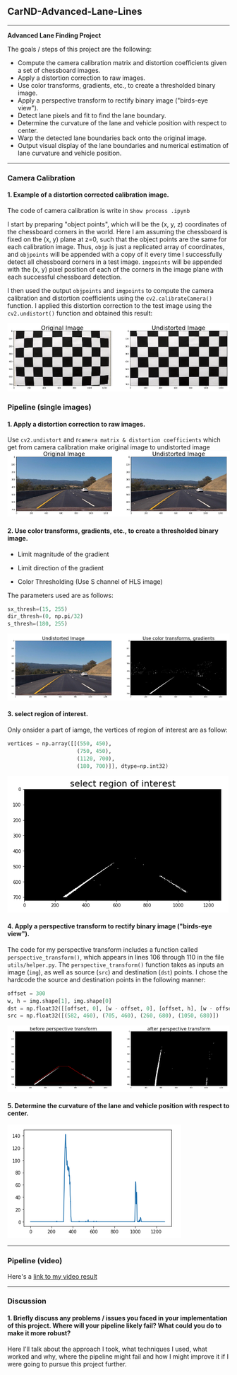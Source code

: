 ## CarND-Advanced-Lane-Lines

---

**Advanced Lane Finding Project**

The goals / steps of this project are the following:

* Compute the camera calibration matrix and distortion coefficients given a set of chessboard images.
* Apply a distortion correction to raw images.
* Use color transforms, gradients, etc., to create a thresholded binary image.
* Apply a perspective transform to rectify binary image ("birds-eye view").
* Detect lane pixels and fit to find the lane boundary.
* Determine the curvature of the lane and vehicle position with respect to center.
* Warp the detected lane boundaries back onto the original image.
* Output visual display of the lane boundaries and numerical estimation of lane curvature and vehicle position.

[//]: # (Image References)

[image1]: ./img/camera_cal.png "Camera Calibration"
[image2]: ./img/distortion_correction.png "distortion correction"
[image3]: ./img/color_transforms_gradients.png "color transforms gradients"
[image4]: ./img/region_of_interest.png "region of interest"
[image5]: ./img/perspective_transform.png "perspective transform"
[image6]: ./img/histogram_of_image.png "histogram of image"
[image7]: ./img/curvature_of_lane.png "curvature of lane"
[image8]: ./img/result.jpg "result"

---

### Camera Calibration

#### 1. Example of a distortion corrected calibration image.

The code of camera calibration is write in `Show process .ipynb` 

I start by preparing "object points", which will be the (x, y, z) coordinates of the chessboard corners in the world. Here I am assuming the chessboard is fixed on the (x, y) plane at z=0, such that the object points are the same for each calibration image.  Thus, `objp` is just a replicated array of coordinates, and `objpoints` will be appended with a copy of it every time I successfully detect all chessboard corners in a test image.  `imgpoints` will be appended with the (x, y) pixel position of each of the corners in the image plane with each successful chessboard detection.  

I then used the output `objpoints` and `imgpoints` to compute the camera calibration and distortion coefficients using the `cv2.calibrateCamera()` function.  I applied this distortion correction to the test image using the `cv2.undistort()` function and obtained this result: 

![alt text][image1]

### Pipeline (single images)

#### 1. Apply a distortion correction to raw images.

Use `cv2.undistort` and r`camera matrix & distortion coefficients` which get from camera calibration make original image to undistorted image
![alt text][image2]

#### 2. Use color transforms, gradients, etc., to create a thresholded binary image.

* Limit magnitude of the gradient

* Limit direction of the gradient

* Color Thresholding (Use S channel of HLS image)

The parameters used are as follows:
```python
sx_thresh=(15, 255)
dir_thresh=(0, np.pi/32)
s_thresh=(180, 255)
```

![alt text][image3]

#### 3. select region of interest.

Only onsider a part of iamge, the vertices of region of interest are as follow:
```python
vertices = np.array([[(550, 450),
                      (750, 450),
                      (1120, 700),
                      (180, 700)]], dtype=np.int32)
```

![alt text][image4]

#### 4. Apply a perspective transform to rectify binary image ("birds-eye view").

The code for my perspective transform includes a function called `perspective_transform()`, which appears in lines 106 through 110 in the file `utils/helper.py`.  The `perspective_transform()` function takes as inputs an image (`img`), as well as source (`src`) and destination (`dst`) points.  I chose the hardcode the source and destination points in the following manner:

```python
offset = 300
w, h = img.shape[1], img.shape[0]
dst = np.float32([[offset, 0], [w - offset, 0], [offset, h], [w - offset, h]])
src = np.float32([(582, 460), (705, 460), (260, 680), (1050, 680)])
```

![alt text][image5]

#### 5. Determine the curvature of the lane and vehicle position with respect to center.
![alt text][image6]




---

### Pipeline (video)

Here's a [link to my video result](./output_images/test_videos_output/project_video.mp4)

---

### Discussion

#### 1. Briefly discuss any problems / issues you faced in your implementation of this project.  Where will your pipeline likely fail?  What could you do to make it more robust?

Here I'll talk about the approach I took, what techniques I used, what worked and why, where the pipeline might fail and how I might improve it if I were going to pursue this project further.  
